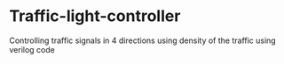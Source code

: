 # Traffic-light-controller
Controlling traffic signals in 4 directions using density of the traffic using verilog code
